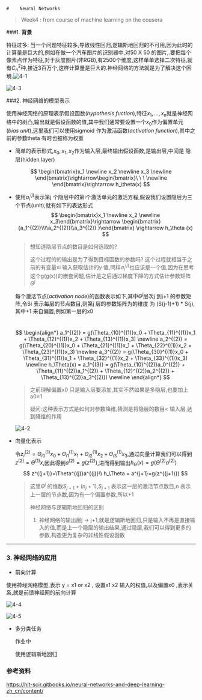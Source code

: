  	# 	 Neural Networks

> Week4 : from course of machine learning on the cousera 

###1. **背景**

特征过多: 当一个问题特征较多,导致线性回归,逻辑斯地回归的不可用,因为此时的计算量是巨大的,例如在做一个汽车图片的识别器中,对50 X 50 的图片,.要把每个像素点作为特征,对于灰度图片(非RGB),有2500个维度,这样单单选择二次特征,就有$C_n^2​$ 种,接近3百万个,这样计算量是巨大的.神经网络的方法就是为了解决这个困境.![4-1](/Users/oliver/Desktop/AI_photo//photo/4-1.png)

![4-3](/Users/oliver/Desktop/AI_photo//photo/4-3.png)

###2. 神经网络的模型表示

使用神经网络的原理表示假设函数(*hypothesis fuction*),特征$x_1,\dots,x_n$就是神经网络中的树凸,输出就是假设函数的值,其中我们通常要设置一个$x_0$作为偏置单元(*bias unit*),这里我们可以使用sigmoid 作为激活函数(*activation function*),其中之前的参数theta 有时也被称为权重

- 简单的表示形式,$x_0,x_1,x_2$作为输入层,最终输出假设函数,是输出层,中间是  隐层(hidden layer)

$$
\begin{bmatrix}x_1 \newline x_2 \newline x_3 \newline \end{bmatrix}\rightarrow\begin{bmatrix}\ \ \ \newline \end{bmatrix}\rightarrow h_\theta(x)
$$

- 使用$a_i^{(j)}$表示第j 个隐层中的第i个激活单元的激活方程,假设我们设置隐层为三个节点(unit),就有如下的表达形式
  $$
  \begin{bmatrix}x_1 \newline x_2 \newline x_3\end{bmatrix}\rightarrow \begin{bmatrix}{a_1^{(2)}\\\\a_2^{(2)}\\a_3^{(2)} }\end{bmatrix} \rightarrow h_\theta (x)
  $$

  > 想知道隐层节点的数目是如何选取的?
  >
  > 这个过程的的输出是为了得到目标函数的参数吗? 这个过程就相当于之前的有变量xi 输入获取估计的y 值,同样$a_i^{(j)}$也应该是一个值,因为在思考这个g(g(x))的嵌套问题,估计是之后通过梯度下降的方式估计参数矩阵$\Theta^{j}$ 

  每个激活节点(*activation node*)的函数表示如下,其中$\Theta^{j}$层次j 到j+1 的参数矩阵,令Si 表示每层的节点数目,则第j 层的参数矩阵为的维度 为 (S(j-1)+1) * S(j),其中+1 来自偏置,例如第一层的x0

  ​
  $$
  \begin{align*} a_1^{(2)} = g(\Theta_{10}^{(1)}x_0 + \Theta_{11}^{(1)}x_1 + \Theta_{12}^{(1)}x_2 + \Theta_{13}^{(1)}x_3) \newline a_2^{(2)} = g(\Theta_{20}^{(1)}x_0 + \Theta_{21}^{(1)}x_1 + \Theta_{22}^{(1)}x_2 + \Theta_{23}^{(1)}x_3) \newline a_3^{(2)} = g(\Theta_{30}^{(1)}x_0 + \Theta_{31}^{(1)}x_1 + \Theta_{32}^{(1)}x_2 + \Theta_{33}^{(1)}x_3) \newline h_\Theta(x) = a_1^{(3)} = g(\Theta_{10}^{(2)}a_0^{(2)} + \Theta_{11}^{(2)}a_1^{(2)} + \Theta_{12}^{(2)}a_2^{(2)} + \Theta_{13}^{(2)}a_3^{(2)}) \newline \end{align*}
  $$

  > 之前理解偏置x0 只是输入层要添加,其实不然如果是多隐层,也要加上a0=1
  >
  > 疑问:这种表示方式是如何对参数降维,猜测是将隐层的数目< 输入层,达到降维的作用

  ![4-2](/Users/oliver/Desktop/AI_photo//photo/4-2.png)

- 向量化表示

  令$z^{(2)}_i = \Theta_{i0}^{(1)}x_0+ \Theta_{i1}^{(1)}x_1+\Theta_{i2}^{(1)}x_2+ \Theta_{i3}^{(1)}x_3$,通过向量计算我们可以得到$z^{(2)}=\Theta^{(1)}x$,因此得到$a^{(2)}=g(z^{(2)})$,进而得到输出$h_\Theta(x)=g(\Theta^{(2)}a^{(2)})$
  $$
  z^{(j+1)}=\Theta^{(j)}a^{(j)}\\ h_\Theta = a^{j+1}=g(z^{(j+1)})
  $$

  > 这里$\Theta ^{j}$ 的维数$S_{j+1}+ (n_{j}+1)$,$S_{j+1}$ 表示这一层的激活节点数目,n 表示上一层的节点数,因为有一个偏置参数,所以+1
  >
  > 神经网络与逻辑斯地回归的区别
  >
  > 1. 神经网络的输出层j -> j+1,就是逻辑斯地回归,只是输入不再是直接输入的值,而是上一个隐层的输出结果,通过隐层,我们可以得到更多的参数,构造更为复杂的非线性假设函数

***

### 3. 神经网络的应用

- 前向计算

使用神经网络模型,表示 y = x1 or x2  , 设置x1 x2 输入的权值,以及偏置x0 ,表示关系,就是前馈神经网的前向计算

![4-4](/Users/oliver/Desktop/AI_photo//photo/4-4.png)

![4-5](/Users/oliver/Desktop/AI_photo//photo/4-5.png)



- 多分类任务

  作业中

  使用逻辑斯地回归​


### 参考资料

https://hit-scir.gitbooks.io/neural-networks-and-deep-learning-zh_cn/content/